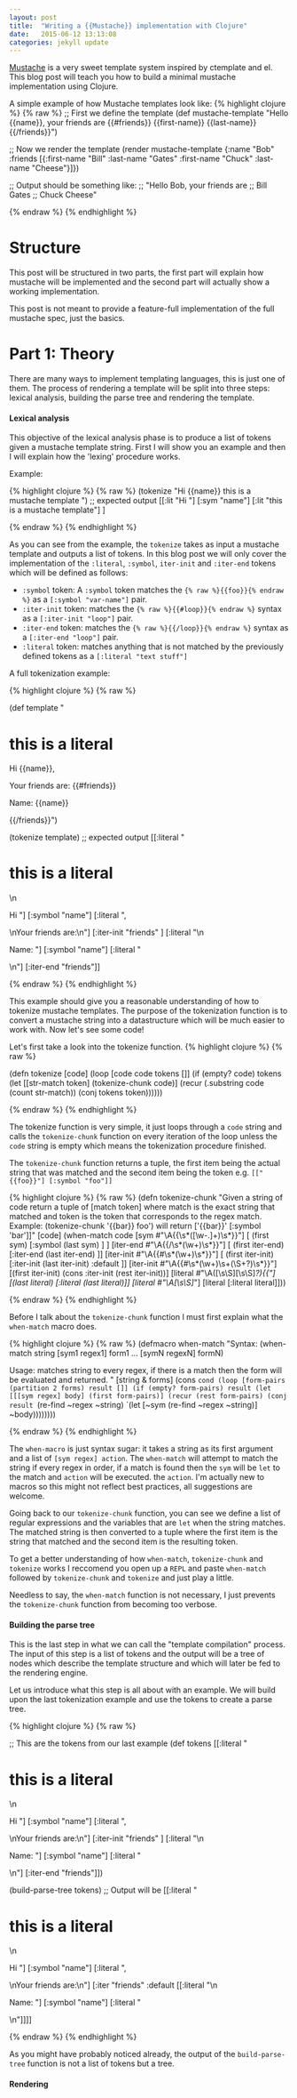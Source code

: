 ```yaml
---
layout: post
title:  "Writing a {{Mustache}} implementation with Clojure"
date:   2015-06-12 13:13:08
categories: jekyll update
---
```


[Mustache](https://github.com/mustache/mustache) is a very sweet
template system inspired by ctemplate and el. This blog post will
teach you how to build a minimal mustache implementation using Clojure.

A simple example of how Mustache templates look like:
{% highlight clojure %}
{% raw %}
;; First we define the template
(def mustache-template
"Hello {{name}}, your friends are
{{#friends}}
{{first-name}} {{last-name}}
{{/friends}}")

;; Now we render the template
(render mustache-template
        {:name "Bob"
         :friends [{:first-name "Bill" :last-name "Gates"
                    :first-name "Chuck" :last-name "Cheese"}]})

;; Output should be something like:
;; "Hello Bob, your friends are
;;  Bill Gates
;;  Chuck Cheese"

{% endraw %}
{% endhighlight %}

# Structure

This post will be structured in two parts, the first part will explain
how mustache will be implemented and the second part will actually
show a working implementation.

This post is not meant to provide a feature-full implementation of the
full mustache spec, just the basics.

# Part 1: Theory

There are many ways to implement templating languages, this is just one
of them. The process of rendering a template will be split into three
steps: lexical analysis, building the parse tree and rendering the
template.

#### Lexical analysis

This objective of the lexical analysis phase is to produce a list of
tokens given a mustache template string. First I will show you an
example and then I will explain how the 'lexing' procedure works.

Example:

{% highlight clojure %}
{% raw %}
(tokenize "Hi {{name}} this is a mustache template ")
;; expected output
[[:lit "Hi "] [:sym "name"] [:lit "this is a mustache template"] ]

{% endraw %}
{% endhighlight %}

As you can see from the example, the `tokenize` takes as input a
mustache template and outputs a list of tokens. In this blog post we
will only cover the implementation of the `:literal`, `:symbol`,
`iter-init` and `:iter-end` tokens which will be defined as follows:

- `:symbol` token: A `:symbol` token matches the
`{% raw %}{{foo}}{% endraw %}` as a `[:symbol "var-name"]` pair.
- `:iter-init` token: matches the `{% raw %}{{#loop}}{% endraw %}`
syntax as a `[:iter-init "loop"]` pair.
- `:iter-end` token: matches the `{% raw %}{{/loop}}{% endraw %}`
syntax as a `[:iter-end "loop"]` pair.
- `:literal` token: matches anything that is not matched by the
previously defined tokens as a `[:literal "text stuff"]`

A full tokenization example:

{% highlight clojure %}
{% raw %}

(def template
"<h1> this is a literal </h1>
 <p> Hi {{name}}, </p>
 Your friends are:
 {{#friends}}
 <p> Name: {{name}} </p>
 {{/friends}}")

(tokenize template)
;; expected output
[[:literal "<h1> this is a literal </h1>\n<p> Hi "]
 [:symbol "name"]
 [:literal ", </p>\nYour friends are:\n"]
 [:iter-init "friends" ]
 [:literal "\n<p> Name: "]
 [:symbol "name"]
 [:literal " </p>\n"]
 [:iter-end "friends"]]

{% endraw %}
{% endhighlight %}

This example should give you a reasonable understanding of how
to tokenize mustache templates. The purpose of the tokenization function
is to convert a mustache string into a datastructure which will be much
easier to work with. Now let's see some code!

Let's first take a look into the tokenize function.
{% highlight clojure %}
{% raw %}

(defn tokenize
  [code]
  (loop [code code
         tokens []]
    (if (empty? code)
      tokens
      (let [[str-match token] (tokenize-chunk code)]
        (recur (.substring code (count str-match))
               (conj tokens token))))))

{% endraw %}
{% endhighlight %}

The tokenize function is very simple, it just loops through a `code`
string and calls the `tokenize-chunk` function on every iteration of the
loop unless the `code` string is empty which means the tokenization
procedure finished.

The `tokenize-chunk` function returns a tuple, the first item being the
actual string that was matched and the second item being the token e.g.
`[["{{foo}}"] [:symbol "foo"]]`

{% highlight clojure %}
{% raw %}
(defn tokenize-chunk
  "Given a string of code return a tuple of [match token]
  where match is the exact string that matched and token is
  the token that corresponds to the regex match.
  Example: (tokenize-chunk '{{bar}} foo') will return
  ['{{bar}}' [:symbol 'bar']]"
  [code]
  (when-match code
    [sym #"\A\{\{\s*([\w-\.]+)\s*\}\}"] [ (first sym) [:symbol (last sym) ] ]
    [iter-end #"\A\{\{/\s*(\w+)\s*\}\}"] [ (first iter-end) [:iter-end (last iter-end) ]]
    [iter-init #"\A\{\{#\s*(\w+)\s*\}\}"] [ (first iter-init) [:iter-init (last iter-init) :default ]]
    [iter-init #"\A\{\{#\s*(\w+)\s+(\S+?)\s*\}\}"] [(first iter-init) (cons :iter-init (rest iter-init))]
    [literal #"\A([\s\S][\s\S]*?)\{\{"] [(last literal) [:literal (last literal)]]
    [literal #"\A[\s\S]*"] [literal [:literal literal]]))

{% endraw %}
{% endhighlight %}

Before I talk about the `tokenize-chunk` function I must first explain
what the `when-match` macro does.

{% highlight clojure %}
{% raw %}
(defmacro when-match
  "Syntax:
  (when-match string
    [sym1 regex1] form1
     ...
    [symN regexN] formN)

  Usage: matches string to every regex, if there is a match then
  the form will be evaluated and returned.
  "
  [string & forms]
  (cons `cond
        (loop [form-pairs (partition 2 forms)
               result []]
          (if (empty? form-pairs)
            result
            (let [[[sym regex] body] (first form-pairs)]
              (recur (rest form-pairs)
                     (conj result
                           `(re-find ~regex ~string)
                           `(let [~sym (re-find ~regex ~string)]
                              ~body))))))))

{% endraw %}
{% endhighlight %}

The `when-macro` is just syntax sugar: it takes a string as its first
argument and a list of `[sym regex] action`. The `when-match` will
attempt to match the string if every regex in order, if a match is found
then the `sym` will be `let` to the match and `action` will be executed.
the `action`. I'm actually new to macros so this might not reflect best
practices, all suggestions are welcome.

Going back to our `tokenize-chunk` function, you can see we define a
list of regular expressions and the variables that are `let` when the
string matches. The matched string is then converted to a tuple where
the first item is the string that matched and the second item is the
resulting token.

To get a better understanding of how `when-match`, `tokenize-chunk` and
`tokenize` works I reccomend you open up a `REPL` and paste `when-match`
followed by `tokenize-chunk` and `tokenize` and just play a little.

Needless to say, the `when-match` function is not necessary, I just
prevents the `tokenize-chunk` function from becoming too verbose.

#### Building the parse tree

This is the last step in what we can call the "template compilation"
process. The input of this step is a list of tokens and the output will
be a tree of nodes which describe the template structure and which will
later be fed to the rendering engine.

Let us introduce what this step is all about with an example. We will
build upon the last tokenization example and use the tokens to create a
parse tree.

{% highlight clojure %}
{% raw %}

;; This are the tokens from our last example
(def tokens [[:literal "<h1> this is a literal </h1>\n<p> Hi "]
             [:symbol "name"]
             [:literal ", </p>\nYour friends are:\n"]
             [:iter-init "friends" ]
             [:literal "\n<p> Name: "]
             [:symbol "name"]
             [:literal " </p>\n"]
             [:iter-end "friends"]])

(build-parse-tree tokens)
;; Output will be
[[:literal "<h1> this is a literal </h1>\n<p> Hi "]
 [:symbol "name"]
 [:literal ", </p>\nYour friends are:\n"]
 [:iter "friends" :default
   [[:literal "\n<p> Name: "]
    [:symbol "name"]
    [:literal " </p>\n"]]]]

{% endraw %}
{% endhighlight %}

As you might have probably noticed already, the output of the
`build-parse-tree` function is not a list of tokens but a tree.

#### Rendering



